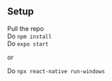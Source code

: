 ## Setup
Pull the repo <br />
Do `npm install`<br />
Do `expo start` <br />

or

Do `npx react-native run-windows`
